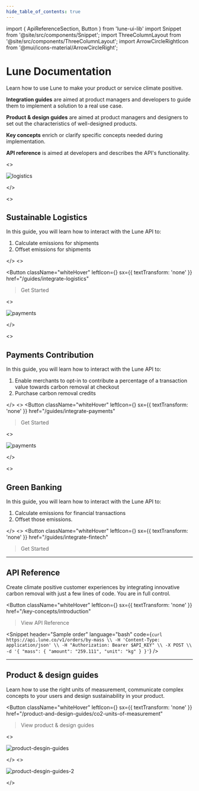 ```yaml
---
hide_table_of_contents: true
---
```


import { ApiReferenceSection, Button } from 'lune-ui-lib'
import Snippet  from '@site/src/components/Snippet';
import ThreeColumnLayout from '@site/src/components/ThreeColumnLayout';
import ArrowCircleRightIcon from '@mui/icons-material/ArrowCircleRight';

# Lune Documentation


<div className="sections">

<div>

Learn how to use Lune to make your product or service climate positive.

**Integration guides** are aimed at product managers and developers to guide them to implement a solution to a real use case.

**Product & design guides** are aimed at product managers and designers to set out the characteristics of well-designed products.

**Key concepts** enrich or clarify specific concepts needed during implementation.

**API reference** is aimed at developers and describes the API's functionality.


</div>

<ThreeColumnLayout>

<!-- Column0 -->
<div>
<>

![logistics](/img/home-acmecargo.png)

</>

<div className="homeParagraphSections">
<>

## Sustainable Logistics

In this guide, you will learn how to interact with the Lune API to:

1. Calculate emissions for shipments
2. Offset emissions for shipments

</>
<>

<Button
    className="whiteHover"
    leftIcon={<ArrowCircleRightIcon />}
    sx={{ textTransform: 'none' }}
    href="/guides/integrate-logistics"
>Get Started
</Button>
</>
</div>
</div>


<!-- Column1 -->
<div>
<>

![payments](/img/home-acmepay.png)

</>

<div className="homeParagraphSections">

<>

## Payments Contribution

In this guide, you will learn how to interact with the Lune API to:

1. Enable merchants to opt-in to contribute a percentage of a transaction value towards carbon removal at checkout
2. Purchase carbon removal credits

</>
<>
<Button
    className="whiteHover"
    leftIcon={<ArrowCircleRightIcon />}
    sx={{ textTransform: 'none' }}
    href="/guides/integrate-payments"
>Get Started
</Button>
</>

</div>
</div>


<!-- Column2 -->
<div>
<>

![payments](/img/home-acmebank.png)

</>

<div className="homeParagraphSections">

<>

## Green Banking

In this guide, you will learn how to interact with the Lune API to:

1. Calculate emissions for financial transactions
2. Offset those emissions.

</>
<>
<Button
    className="whiteHover"
    leftIcon={<ArrowCircleRightIcon />}
    sx={{ textTransform: 'none' }}
    href="/guides/integrate-fintech"
>Get Started
</Button>
</>

</div>
</div>
</ThreeColumnLayout>


<hr />


<ApiReferenceSection>
<div className="homeParagraphSections">

<div>

## API Reference

</div>
<div>

Create climate positive customer experiences by integrating innovative carbon removal with just a few lines of code. You are in full control.

</div>
<div>

<Button
    className="whiteHover"
    leftIcon={<ArrowCircleRightIcon />}
    sx={{ textTransform: 'none' }}
    href="/key-concepts/introduction"
>View API Reference
</Button>

</div>
</div>

<div className="miniSections">

<Snippet
    header="Sample order"
    language="bash"
    code={`curl https://api.lune.co/v1/orders/by-mass \\
  -H 'Content-Type: application/json' \\
  -H "Authorization: Bearer $API_KEY" \\
  -X POST \\
  -d '{
  "mass": {
    "amount": "259.111",
    "unit": "kg"
  }
}'`} />

</div>

</ApiReferenceSection>

<hr />

<ApiReferenceSection>
<div className="homeParagraphSections">

<div>

## Product & design guides

</div>
<div>

Learn how to use the right units of measurement, communicate complex concepts to your users and design sustainability in your product.

</div>
<div>

<Button
    className="whiteHover"
    leftIcon={<ArrowCircleRightIcon />}
    sx={{ textTransform: 'none' }}
    href="/product-and-design-guides/co2-units-of-measurement"
>View product & design guides
</Button>

</div>
</div>

<div className="miniSections">

<>

![product-desgin-guides](/img/product-design-guides.png)

</>
<>

![product-desgin-guides-2](/img/product-design-guides-2.png)

</>

</div>

</ApiReferenceSection>

</div>
